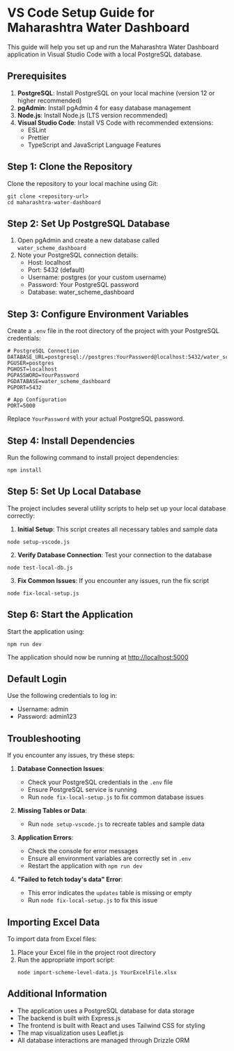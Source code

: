 # VS Code Setup Guide for Maharashtra Water Dashboard

This guide will help you set up and run the Maharashtra Water Dashboard application in Visual Studio Code with a local PostgreSQL database.

## Prerequisites

1. **PostgreSQL**: Install PostgreSQL on your local machine (version 12 or higher recommended)
2. **pgAdmin**: Install pgAdmin 4 for easy database management
3. **Node.js**: Install Node.js (LTS version recommended)
4. **Visual Studio Code**: Install VS Code with recommended extensions:
   - ESLint
   - Prettier
   - TypeScript and JavaScript Language Features

## Step 1: Clone the Repository

Clone the repository to your local machine using Git:

```
git clone <repository-url>
cd maharashtra-water-dashboard
```

## Step 2: Set Up PostgreSQL Database

1. Open pgAdmin and create a new database called `water_scheme_dashboard`
2. Note your PostgreSQL connection details:
   - Host: localhost
   - Port: 5432 (default)
   - Username: postgres (or your custom username)
   - Password: Your PostgreSQL password
   - Database: water_scheme_dashboard

## Step 3: Configure Environment Variables

Create a `.env` file in the root directory of the project with your PostgreSQL credentials:

```
# PostgreSQL Connection
DATABASE_URL=postgresql://postgres:YourPassword@localhost:5432/water_scheme_dashboard
PGUSER=postgres
PGHOST=localhost
PGPASSWORD=YourPassword
PGDATABASE=water_scheme_dashboard
PGPORT=5432

# App Configuration
PORT=5000
```

Replace `YourPassword` with your actual PostgreSQL password.

## Step 4: Install Dependencies

Run the following command to install project dependencies:

```
npm install
```

## Step 5: Set Up Local Database

The project includes several utility scripts to help set up your local database correctly:

1. **Initial Setup**: This script creates all necessary tables and sample data

```
node setup-vscode.js
```

2. **Verify Database Connection**: Test your connection to the database

```
node test-local-db.js
```

3. **Fix Common Issues**: If you encounter any issues, run the fix script

```
node fix-local-setup.js
```

## Step 6: Start the Application

Start the application using:

```
npm run dev
```

The application should now be running at [http://localhost:5000](http://localhost:5000)

## Default Login

Use the following credentials to log in:
- Username: admin
- Password: admin123

## Troubleshooting

If you encounter any issues, try these steps:

1. **Database Connection Issues**:
   - Check your PostgreSQL credentials in the `.env` file
   - Ensure PostgreSQL service is running
   - Run `node fix-local-setup.js` to fix common database issues

2. **Missing Tables or Data**:
   - Run `node setup-vscode.js` to recreate tables and sample data

3. **Application Errors**:
   - Check the console for error messages
   - Ensure all environment variables are correctly set in `.env`
   - Restart the application with `npm run dev`

4. **"Failed to fetch today's data" Error**:
   - This error indicates the `updates` table is missing or empty
   - Run `node fix-local-setup.js` to fix this issue

## Importing Excel Data

To import data from Excel files:

1. Place your Excel file in the project root directory
2. Run the appropriate import script:
   ```
   node import-scheme-level-data.js YourExcelFile.xlsx
   ```

## Additional Information

- The application uses a PostgreSQL database for data storage
- The backend is built with Express.js
- The frontend is built with React and uses Tailwind CSS for styling
- The map visualization uses Leaflet.js
- All database interactions are managed through Drizzle ORM